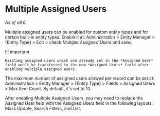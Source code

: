 # Multiple Assigned Users

*As of v9.0.*

Multiple assigned users can be enabled for custom entity types and for certain built-in entity types. Enable it at: Administration > Entity Manager > {Entity Type} > Edit > check *Multiple Assigned Users* and save.

!!! important

    Existing assigned users which are already set in the *Assigned User* field won't be transferred to the new *Assigned Users* field after enabling multiple assigned users.

The maximum number of assigned users allowed per record can be set at: Administration > Entity Manager > {Entity Type} > Fields > Assigned Users > Max Item Count. By default, it's set to 10.

After enabling Multiple Assigned Users, you may need to replace the Assigned User field with the Assigned Users field in the following layouts: Mass Update, Search Filters, and List.
